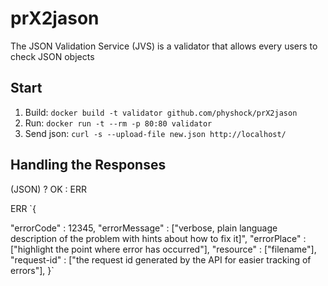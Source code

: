 # prX2jason

The JSON Validation Service (JVS) is a validator that allows every users to check JSON objects  

## Start  

1. Build:  `docker build -t validator github.com/physhock/prX2jason`
2. Run: `docker run -t --rm -p 80:80 validator`
3. Send json: `curl -s --upload-file new.json http://localhost/`

## Handling the Responses  

(JSON) ? OK : ERR

ERR `{

 "errorCode"  : 12345,
 "errorMessage" : ["verbose, plain language description of the problem with hints about how to fix it]",
 "errorPlace" : ["highlight the point where error has occurred"],
 "resource"   : ["filename"],
 "request-id" : ["the request id generated by the API for easier tracking of errors"],
}`
